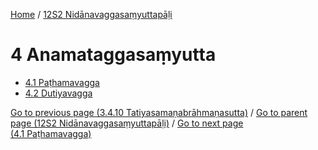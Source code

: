 
[Home](/) / [12S2 Nidānavaggasaṃyuttapāḷi](/tipitaka/12S2.md)

# 4 Anamataggasaṃyutta

* [4.1 Paṭhamavagga](/tipitaka/12S2/4/4.1.md)
* [4.2 Dutiyavagga](/tipitaka/12S2/4/4.2.md)

[Go to previous page (3.4.10 Tatiyasamaṇabrāhmaṇasutta)](/tipitaka/12S2/3/3.4/3.4.10.md) / [Go to parent page (12S2 Nidānavaggasaṃyuttapāḷi)](/tipitaka/12S2/0.md) / [Go to next page (4.1 Paṭhamavagga)](/tipitaka/12S2/4/4.1.md)


